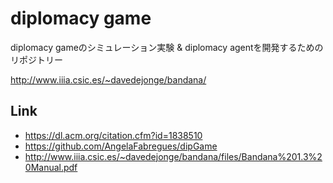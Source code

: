 # diplomacy game
diplomacy gameのシミュレーション実験 & diplomacy agentを開発するためのリポジトリー

http://www.iiia.csic.es/~davedejonge/bandana/

## Link
- https://dl.acm.org/citation.cfm?id=1838510
- https://github.com/AngelaFabregues/dipGame
- http://www.iiia.csic.es/~davedejonge/bandana/files/Bandana%201.3%20Manual.pdf
